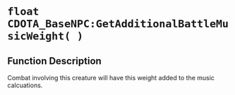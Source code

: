 # `float CDOTA_BaseNPC:GetAdditionalBattleMusicWeight( )`
## Function Description
Combat involving this creature will have this weight added to the music calcuations.
